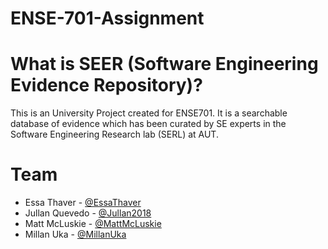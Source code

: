 # ENSE-701-Assignment

# What is SEER (Software Engineering Evidence Repository)?
This is an University Project created for ENSE701. It is a searchable database of evidence which has been curated by SE experts in the Software
Engineering Research lab (SERL) at AUT.

# Team
- Essa Thaver - <a href="https://github.com/EssaThaver"> @EssaThaver </a>
- Jullan Quevedo - <a href="https://github.com/Jullan2018"> @Jullan2018 </a>
- Matt McLuskie - <a href="https://github.com/MattMcLuskie"> @MattMcLuskie </a>
- Millan Uka - <a href="https://github.com/MillanUka"> @MillanUka </a>
